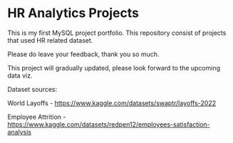 # HR Analytics Projects

This is my first MySQL project portfolio. This repository consist of projects that used HR related dataset.

Please do leave your feedback, thank you so much.

This project will gradually updated, please look forward to the upcoming data viz.


Dataset sources:

World Layoffs - https://www.kaggle.com/datasets/swaptr/layoffs-2022

Employee Attrition - https://www.kaggle.com/datasets/redpen12/employees-satisfaction-analysis
